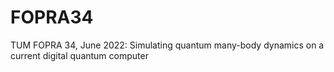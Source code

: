 # FOPRA34
TUM FOPRA 34, June 2022: Simulating quantum many-body dynamics on a current digital quantum computer
